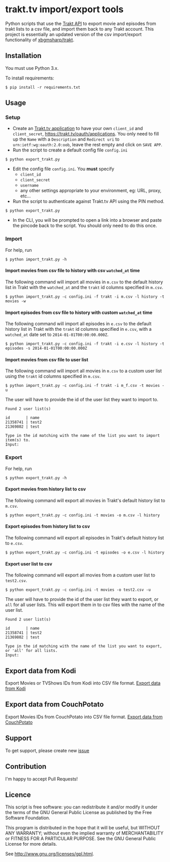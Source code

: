 # trakt.tv import/export tools

Python scripts that use the [Trakt API](https://trakt.docs.apiary.io/) to export movie and episodes from trakt lists to a csv file, and import them back to any Trakt account. 
This project is essentially an updated version of the csv import/export functionality of [xbgmsharp/trakt](https://github.com/xbgmsharp/trakt).

## Installation 

You must use Python 3.x.

To install requirements: 

```console
$ pip install -r requirements.txt
```

## Usage

### Setup

* Create an [Trakt.tv application](https://trakt.tv/oauth/applications) to have your own ``client_id`` and ``client_secret``, https://trakt.tv/oauth/applications.
You only need to fill up the ``Name`` with a ``Description`` and ``Redirect uri`` to `urn:ietf:wg:oauth:2.0:oob`, leave the rest empty and click on ``SAVE APP``.
* Run the script to create a default config file ``config.ini``
```
$ python export_trakt.py
```
* Edit the config file ``config.ini``. You **must** specify 
	* ``client_id``
	* ``client_secret``
	* ``username``
	* any other settings appropriate to your environment, eg: URL, proxy, etc...
* Run the script to authenticate against Trakt.tv API using the PIN method.
```
$ python export_trakt.py
```
* In the CLI, you will be prompted to open a link into a browser and paste the pincode back to the script. You should only need to do this once.

### Import 

For help, run 
```console
$ python import_trakt.py -h
```
#### Import movies from csv file to history with csv ``watched_at`` time 
The following command will import all movies in  ``m.csv`` to the default history list in Trakt with the ``watched_at`` and the  ``trakt``  id columns specified in ``m.csv``. 
```console
$ python import_trakt.py -c config.ini -f trakt -i m.csv -l history -t movies -w
```
#### Import episodes from csv file to history with custom ``watched_at`` time 
The following command will import all episodes in ``e.csv`` to the default history list in Trakt with the ``trakt`` id columns specified in ``e.csv``, with a ``watched_at`` date set to ``2014-01-01T00:00:00.000Z``. 
```console
$ python import_trakt.py -c config.ini -f trakt -i e.csv -l history -t episodes -s 2014-01-01T00:00:00.000Z
```
#### Import movies from csv file to user list 
The following command will import all movies in  ``m.csv`` to a custom user list using the ``trakt`` id columns specified in ``m.csv``. 
```console
$ python import_trakt.py -c config.ini -f trakt -i m_f.csv -t movies -u
```

The user will have to provide the id of the user list they want to import to. 
```console
Found 2 user list(s)

id       | name
21358741 | test2
21369802 | test

Type in the id matching with the name of the list you want to import item(s) to.
Input: 
```

### Export

For help, run 
```console
$ python export_trakt.py -h
```
#### Export movies from history list to csv
The following command will export all movies in Trakt's default history list to ``m.csv``.
```console
$ python export_trakt.py -c config.ini -t movies -o m.csv -l history
```
#### Export episodes from history list to csv
The following command will export all episodes in Trakt's default history list to ``e.csv``.
```console
$ python export_trakt.py -c config.ini -t episodes -o e.csv -l history
```
#### Export user list to csv 
The following command will export all movies from a custom user list to ``test2.csv``. 
```console
$ python export_trakt.py -c config.ini -t movies -o test2.csv -u
```

The user will have to provide the id of the user list they want to export, or ``all`` for all user lists. This will export them in to csv files with the name of the user list.  
```console
Found 2 user list(s)

id       | name
21358741 | test2
21369802 | test

Type in the id matching with the name of the list you want to export, or 'all' for all lists.
Input:
```

## Export data from Kodi

Export Movies or TVShows IDs from Kodi into CSV file format.
[Export data from Kodi](KODI.md)

## Export data from CouchPotato

Export Movies IDs from CouchPotato into CSV file format.
[Export data from CouchPotato](CouchPotato.md)

## Support

To get support, please create new [issue](https://github.com/xbgmsharp/trakt/issues)

## Contribution
I'm happy to accept Pull Requests! 

## Licence

This script is free software:  you can redistribute it and/or  modify  it under  the  terms  of the  GNU  General  Public License  as published by the Free Software Foundation.

This program is distributed in the hope  that it will be  useful, but WITHOUT ANY WARRANTY; without even the  implied warranty of MERCHANTABILITY or FITNESS FOR A PARTICULAR PURPOSE. See the GNU General Public License for more details.

See <http://www.gnu.org/licenses/gpl.html>.
